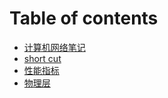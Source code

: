 # Table of contents

* [计算机网络笔记](README.md)
* [short cut](untitled.md)
* [性能指标](untitled-1.md)
* [物理层](wu-li-ceng.md)

